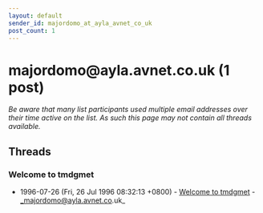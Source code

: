 ```yaml
---
layout: default
sender_id: majordomo_at_ayla_avnet_co_uk
post_count: 1
---
```


# majordomo<span>@</span>ayla.avnet.co.uk (1 post)

_Be aware that many list participants used multiple email addresses over their time active on the list. As such this page may not contain all threads available._

## Threads

### Welcome to tmdgmet
+ 1996-07-26 (Fri, 26 Jul 1996 08:32:13 +0800) - [Welcome to tmdgmet](/archive/1996/07/02262e6ec8ba5d01d6ad168ebbc9b500d6eb16ea418176762d7660efb02516bf) - _majordomo@ayla.avnet.co.uk_

